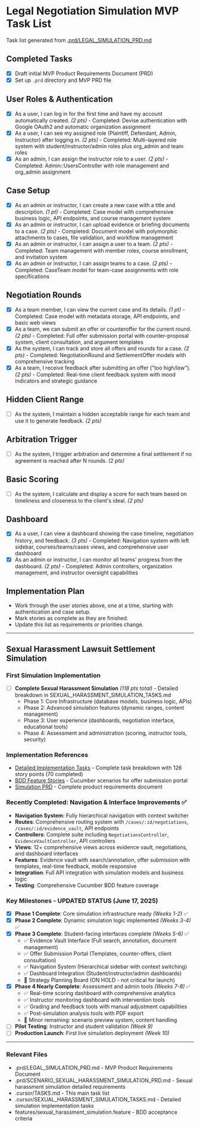 # Legal Negotiation Simulation MVP Task List

Task list generated from [.prd/LEGAL_SIMULATION_PRD.md](../.prd/LEGAL_SIMULATION_PRD.md)

## Completed Tasks
- [x] Draft initial MVP Product Requirements Document (PRD)
- [x] Set up `.prd` directory and MVP PRD file

## User Roles & Authentication
- [x] As a user, I can log in for the first time and have my account automatically created. _(2 pts)_ - Completed: Devise authentication with Google OAuth2 and automatic organization assignment
- [x] As a user, I can see my assigned role (Plaintiff, Defendant, Admin, Instructor) after logging in. _(2 pts)_ - Completed: Multi-layered role system with student/instructor/admin roles plus org_admin and team roles
- [x] As an admin, I can assign the instructor role to a user. _(2 pts)_ - Completed: Admin::UsersController with role management and org_admin assignment

## Case Setup
- [x] As an admin or instructor, I can create a new case with a title and description. _(1 pt)_ - Completed: Case model with comprehensive business logic, API endpoints, and course management system
- [x] As an admin or instructor, I can upload evidence or briefing documents to a case. _(2 pts)_ - Completed: Document model with polymorphic attachments to cases, file validation, and workflow management
- [x] As an admin or instructor, I can assign a user to a team. _(2 pts)_ - Completed: Team management with member roles, course enrollment, and invitation system
- [x] As an admin or instructor, I can assign teams to a case. _(2 pts)_ - Completed: CaseTeam model for team-case assignments with role specifications

## Negotiation Rounds
- [x] As a team member, I can view the current case and its details. _(1 pt)_ - Completed: Case model with metadata storage, API endpoints, and basic web views
- [x] As a team, we can submit an offer or counteroffer for the current round. _(2 pts)_ - Completed: Full offer submission portal with counter-proposal system, client consultation, and argument templates
- [x] As the system, I can track and store all offers and rounds for a case. _(2 pts)_ - Completed: NegotiationRound and SettlementOffer models with comprehensive tracking
- [x] As a team, I receive feedback after submitting an offer ("too high/low"). _(2 pts)_ - Completed: Real-time client feedback system with mood indicators and strategic guidance

## Hidden Client Range
- [ ] As the system, I maintain a hidden acceptable range for each team and use it to generate feedback. _(2 pts)_

## Arbitration Trigger
- [ ] As the system, I trigger arbitration and determine a final settlement if no agreement is reached after N rounds. _(2 pts)_

## Basic Scoring
- [ ] As the system, I calculate and display a score for each team based on timeliness and closeness to the client's ideal. _(2 pts)_

## Dashboard
- [x] As a user, I can view a dashboard showing the case timeline, negotiation history, and feedback. _(3 pts)_ - Completed: Navigation system with left sidebar, courses/teams/cases views, and comprehensive user dashboard
- [x] As an admin or instructor, I can monitor all teams' progress from the dashboard. _(2 pts)_ - Completed: Admin controllers, organization management, and instructor oversight capabilities

## Implementation Plan
- Work through the user stories above, one at a time, starting with authentication and case setup.
- Mark stories as complete as they are finished.
- Update this list as requirements or priorities change.

---

## Sexual Harassment Lawsuit Settlement Simulation

### First Simulation Implementation
- [ ] **Complete Sexual Harassment Simulation** _(118 pts total)_ - Detailed breakdown in SEXUAL_HARASSMENT_SIMULATION_TASKS.md
  - Phase 1: Core Infrastructure (database models, business logic, APIs)
  - Phase 2: Advanced simulation features (dynamic ranges, content management)
  - Phase 3: User experience (dashboards, negotiation interface, educational tools)
  - Phase 4: Assessment and administration (scoring, instructor tools, security)

### Implementation References
- [Detailed Implementation Tasks](.cursor/SEXUAL_HARASSMENT_SIMULATION_TASKS.md) - Complete task breakdown with 126 story points (70 completed)
- [BDD Feature Stories](../features/offer_submission_portal.feature) - Cucumber scenarios for offer submission portal
- [Simulation PRD](../.prd/SCENARIO_SEXUAL_HARASSMENT_SIMULATION_PRD.md) - Complete product requirements document

### Recently Completed: Navigation & Interface Improvements ✅
- **Navigation System**: Fully hierarchical navigation with context switcher
- **Routes**: Comprehensive routing system with `/cases/:id/negotiations`, `/cases/:id/evidence_vault`, API endpoints
- **Controllers**: Complete suite including `NegotiationsController`, `EvidenceVaultController`, API controllers
- **Views**: 12+ comprehensive views across evidence vault, negotiations, and dashboard interfaces
- **Features**: Evidence vault with search/annotation, offer submission with templates, real-time feedback, mobile responsive
- **Integration**: Full API integration with simulation models and business logic
- **Testing**: Comprehensive Cucumber BDD feature coverage

### Key Milestones - UPDATED STATUS (June 17, 2025)
- [x] **Phase 1 Complete**: Core simulation infrastructure ready _(Weeks 1-2)_ ✅
- [x] **Phase 2 Complete**: Dynamic simulation logic implemented _(Weeks 3-4)_ ✅
- [x] **Phase 3 Complete**: Student-facing interfaces complete _(Weeks 5-6)_ ✅
  - ✅ Evidence Vault Interface (Full search, annotation, document management)
  - ✅ Offer Submission Portal (Templates, counter-offers, client consultation)
  - ✅ Navigation System (Hierarchical sidebar with context switching)
  - ✅ Dashboard Integration (Student/instructor/admin dashboards)
  - 🔄 Strategy Planning Board (ON HOLD - not critical for launch)
- [x] **Phase 4 Nearly Complete**: Assessment and admin tools _(Weeks 7-8)_ ✅
  - ✅ Real-time scoring dashboard with comprehensive analytics
  - ✅ Instructor monitoring dashboard with intervention tools
  - ✅ Grading and feedback tools with manual adjustment capabilities
  - ✅ Post-simulation analysis tools with PDF export
  - 🔄 Minor remaining: scenario preview system, content handling
- [ ] **Pilot Testing**: Instructor and student validation _(Week 9)_
- [ ] **Production Launch**: First live simulation deployment _(Week 10)_

---

### Relevant Files
- .prd/LEGAL_SIMULATION_PRD.md - MVP Product Requirements Document
- .prd/SCENARIO_SEXUAL_HARASSMENT_SIMULATION_PRD.md - Sexual harassment simulation detailed requirements
- .cursor/TASKS.md - This main task list
- .cursor/SEXUAL_HARASSMENT_SIMULATION_TASKS.md - Detailed simulation implementation tasks
- features/sexual_harassment_simulation.feature - BDD acceptance criteria
